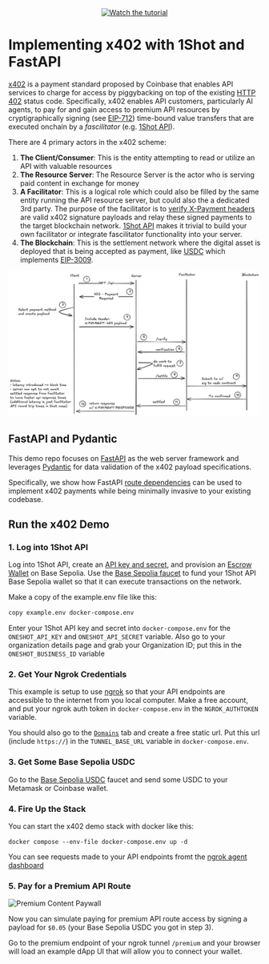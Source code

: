 <div align="center">
  <a href="https://youtu.be/Qp7n2ZnlbSw">
    <img src="https://img.youtube.com/vi/Qp7n2ZnlbSw/hqdefault.jpg" alt="Watch the tutorial">
  </a>
</div>

# Implementing x402 with 1Shot and FastAPI

[x402](https://www.x402.org/) is a payment standard proposed by Coinbase that enables API services to charge for access by piggybacking on top of the
existing [HTTP 402](https://developer.mozilla.org/en-US/docs/Web/HTTP/Reference/Status/402) status code. Specifically, x402 enables API customers,
particularly AI agents, to pay for and gain access to premium API resources by cryptigraphically signing (see [EIP-712](https://eips.ethereum.org/EIPS/eip-712)) time-bound value transfers that are executed onchain by a *fascilitator* (e.g. [1Shot API](https://1shotapi.com)). 

There are 4 primary actors in the x402 scheme:

1. **The Client/Consumer**: This is the entity attempting to read or utilize an API with valuable resources
2. **The Resource Server**: The Resource Server is the actor who is serving paid content in exchange for money
3. **A Facilitator**: This is a logical role which could also be filled by the same entity running the API resource server, but could also the a dedicated 3rd party. The purpose of the facilitator is to [verify X-Payment headers](/src/x402.py#L223) are valid x402 signature payloads and relay these signed payments to the target blockchain network. [1Shot API](https://1shotapi.com) makes it trivial to build your own facilitator or integrate fascilitator functionality into your server.
4. **The Blockchain**: This is the settlement network where the digital asset is deployed that is being accepted as payment, like [USDC](https://basescan.org/token/0x833589fcd6edb6e08f4c7c32d4f71b54bda02913#code) which implements [EIP-3009](https://eips.ethereum.org/EIPS/eip-3009).

![x402 Sequence Diagram](./x402-protocol-flow.png)

## FastAPI and Pydantic

This demo repo focuses on [FastAPI](https://fastapi.tiangolo.com/) as the web server framework and leverages [Pydantic](https://docs.pydantic.dev/latest/) for data validation of the x402 payload specifications. 

Specifically, we show how FastAPI [route dependencies](/src/main.py#L179) can be used to implement x402 payments while being minimally invasive to your existing codebase. 

## Run the x402 Demo

### 1. Log into 1Shot API

Log into 1Shot API, create an [API key and secret](https://app.1shotapi.dev/api-keys), and provision an [Escrow Wallet](https://app.1shotapi.dev/api-keys) on Base Sepolia. Use the [Base Sepolia faucet](https://portal.cdp.coinbase.com/products/faucet) to fund your 1Shot API Base Sepolia wallet so that it can execute transactions on the network. 

Make a copy of the example.env file like this:

```sh
copy example.env docker-compose.env
```

Enter your 1Shot API key and secret into `docker-compose.env` for the `ONESHOT_API_KEY` and `ONESHOT_API_SECRET` variable. Also go to your organization details page and grab your Organization ID; put this in the `ONESHOT_BUSINESS_ID` variable

### 2. Get Your Ngrok Credentials

This example is setup to use [ngrok](https://ngrok.com) so that your API endpoints are accessible to the internet from you local computer. Make a free account, and put your ngrok auth token in `docker-compose.env` in the `NGROK_AUTHTOKEN` variable. 

You should also go to the [`Domains`](https://dashboard.ngrok.com/domains) tab and create a free static url. Put this url (include `https://`) in the `TUNNEL_BASE_URL` variable in `docker-compose.env`. 

### 3. Get Some Base Sepolia USDC

Go to the [Base Sepolia USDC](https://faucet.circle.com/) faucet and send some USDC to your Metamask or Coinbase wallet. 

### 4. Fire Up the Stack

You can start the x402 demo stack with docker like this:

```
docker compose --env-file docker-compose.env up -d
```

You can see requests made to your API endpoints fromt the [ngrok agent dashboard](http://localhost:4040)

### 5. Pay for a Premium API Route

![Premium Content Paywall](x402-demo.gif)

Now you can simulate paying for premium API route access by signing a payload for `$0.05` (your Base Sepolia USDC you got in step 3). 

Go to the premium endpoint of your ngrok tunnel `/premium` and your browser will load an example dApp UI that will allow you to connect your wallet. 

